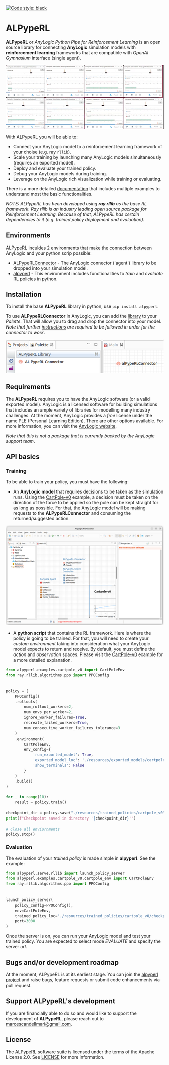 [![Code style: black](https://img.shields.io/badge/code%20style-black-000000.svg)](https://github.com/psf/black)

# ALPypeRL

**ALPypeRL** or _AnyLogic Python Pipe for Reinforcement Learning_ is an open source library for connecting **AnyLogic** simulation models with **reinforcement learning** frameworks that are compatible with _OpenAI Gymnasium_ interface (single agent).

![ALPypeRL GIF](resources/images/alpyperl_gif.gif)

With ALPypeRL you will be able to:
* Connect your AnyLogic model to a reinforcement learning framework of your choise (e.g. ray `rllib`).
* Scale your training by launching many AnyLogic models simultaneously (requires an exported model).
* Deploy and evaluate your trained policy.
* Debug your AnyLogic models during training.
* Leverage on the AnyLogic rich visualization while training or evaluating.

There is a more detailed [documentation](https://alpyperl.readthedocs.io/en/latest/) that includes multiple examples to understand most the basic functionalities.

_NOTE: ALPypeRL has been developed using **ray rllib** as the base RL framework. Ray rllib is an industry leading open source package for Reinforcement Learning. Because of that, ALPypeRL has certain dependencies to it (e.g. trained policy deployment and evaluation)._

## Environments

ALPypeRL inculdes 2 environments that make the connection between AnyLogic and your python scrip possible:
* [ALPypeRLConnector](https://alpyperl.readthedocs.io/en/latest/AnyLogicConnector.html) - The AnyLogic connector ('agent') library to be dropped into your simulation model.
* [alpyperl](https://alpyperl.readthedocs.io/en/latest/CartPoleV0.html) - This environment includes functionalities to _train_ and _evaluate_ RL policies in python. 

## Installation

To install the base **ALPypeRL** library in python, use `pip install alpyperl`.

To use **ALPypeRLConnector** in AnyLogic, you can add the [library](https://github.com/MarcEscandell/ALPypeRL/tree/main/bin) to your _Palette_. That will allow you to drag and drop the connector into your model. _Note that further [instructions](https://github.com/MarcEscandell/ALPypeRL/wiki/AnyLogicConnector) are required to be followed in order for the connector to work_.

![ALPypeRL Library](resources/images/alpyperl_library.png)

## Requirements

The **ALPypeRL** requires you to have the AnyLogic software (or a valid exported model). AnyLogic is a licensed software for building simulations that includes an ample variety of libraries for modelling many industry challenges. At the moment, AnyLogic provides a _free_ license under the name PLE (Personal Learning Edition). There are other options available. For more information, you can visit the [AnyLogic website](https://www.anylogic.com/).

_Note that this is not a package that is currently backed by the AnyLogic support team_.

## API basics

### Training

To be able to train your policy, you must have the following:

* An **AnyLogic model** that requires decisions to be taken as the simulation runs. Using the [CartPole-v0](https://alpyperl.readthedocs.io/en/latest/CartPoleV0.html) example, a decision must be taken on the direction of the force to be applied so the pole can be kept straight for as long as possible. For that, the AnyLogic model will be making requests to the **ALPypeRLConnector** and consuming the returned/suggested action.

![ALPypeRL Connector](resources/images/alpyperl_train_api.png)

* A **python script** that contains the RL framework. Here is where the policy is going to be trained. For that, you will need to create your _custom environment_ taking into consideration what your AnyLogic model expects to return and receive. By default, you must define the _action_ and _observation_ spaces. Please visit the [CartPole-v0](https://alpyperl.readthedocs.io/en/latest/CartPoleV0.html) example for a more detailed explanation.

```python
from alpyperl.examples.cartpole_v0 import CartPoleEnv
from ray.rllib.algorithms.ppo import PPOConfig


policy = (
    PPOConfig()
    .rollouts(
        num_rollout_workers=2,
        num_envs_per_worker=2,
        ignore_worker_failures=True,
        recreate_failed_workers=True,
        num_consecutive_worker_failures_tolerance=3
    )
    .environment(
        CartPoleEnv, 
        env_config={
            'run_exported_model': True,
            'exported_model_loc': './resources/exported_models/cartpole_v0',
            'show_terminals': False
        }
    )
    .build()
)

for _ in range(10):
    result = policy.train()

checkpoint_dir = policy.save("./resources/trained_policies/cartpole_v0")
print(f"Checkpoint saved in directory '{checkpoint_dir}'")

# Close all enviornments
policy.stop()
```

### Evaluation

The evaluation of your _trained policy_ is made simple in **alpyperl**. See the example:

```python
from alpyperl.serve.rllib import launch_policy_server
from alpyperl.examples.cartpole_v0.cartpole_env import CartPoleEnv
from ray.rllib.algorithms.ppo import PPOConfig


launch_policy_server(
    policy_config=PPOConfig(),
    env=CartPoleEnv,
    trained_policy_loc='./resources/trained_policies/cartpole_v0/checkpoint_000010',
    port=3000
)
```

Once the server is on, you can run your AnyLogic model and test your trained policy. You are expected to select mode _EVALUATE_ and specify the server _url_.

## Bugs and/or development roadmap

At the moment, ALPypeRL is at its earliest stage. You can join the [alpyperl project](https://github.com/users/MarcEscandell/projects/1) and raise bugs, feature requests or submit code enhancements via pull request.

## Support ALPypeRL's development

If you are financially able to do so and would like to support the development of **ALPypeRL**, please reach out to marcescandellmari@gmail.com.

## License

The ALPypeRL software suite is licensed under the terms of the Apache License 2.0. See [LICENSE](https://github.com/MarcEscandell/ALPypeRL/blob/main/LICENSE) for more information.

